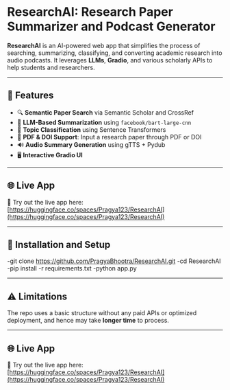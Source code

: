 #  ResearchAI: Research Paper Summarizer and Podcast Generator

**ResearchAI** is an AI-powered web app that simplifies the process of searching, summarizing, classifying, and converting academic research into audio podcasts. It leverages **LLMs**, **Gradio**, and various scholarly APIs to help students and researchers.

---

## 🌟 Features

- 🔍 **Semantic Paper Search** via Semantic Scholar and CrossRef
- 📝 **LLM-Based Summarization** using `facebook/bart-large-cnn`
- 🧠 **Topic Classification** using Sentence Transformers
- 📂 **PDF & DOI Support**: Input a research paper through PDF or DOI
- 🔊 **Audio Summary Generation** using gTTS + Pydub
- 🖥️ **Interactive Gradio UI**

---

## 🌐 Live App

🔗 Try out the live app here: [https://huggingface.co/spaces/Pragya123/ResearchAI](https://huggingface.co/spaces/Pragya123/ResearchAI)

---


## 📂 Installation and Setup

-git clone https://github.com/PragyaBhootra/ResearchAI.git
-cd ResearchAI
-pip install -r requirements.txt
-python app.py


---
## ⚠️ Limitations

The repo uses a basic structure without any paid APIs or optimized deployment, and hence may take **longer time** to process.

---

## 🌐 Live App

🔗 Try out the live app here: [https://huggingface.co/spaces/Pragya123/ResearchAI](https://huggingface.co/spaces/Pragya123/ResearchAI)



